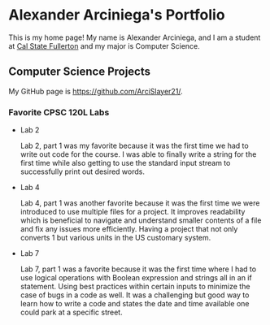# Alexander Arciniega's Portfolio

This is my home page! My name is Alexander Arciniega, and I am a student at [Cal State Fullerton](http://www.fullerton.edu/) and my major is Computer Science.

## Computer Science Projects
		
My GitHub page is https://github.com/ArciSlayer21/.

### Favorite CPSC 120L Labs

* Lab 2

	Lab 2, part 1 was my favorite because it was the first time we had to write out code for the course. I was able to finally write a string for the first time while also getting to use the standard input stream to successfully print out desired words.
 
* Lab 4

	Lab 4, part 1 was another favorite because it was the first time we were introduced to use multiple files for a project. It improves readability which is beneficial to navigate and understand smaller contents of a file and fix any issues more efficiently. Having a project that not only converts 1 but various units in the US customary system.

* Lab 7

	Lab 7, part 1 was a favorite because it was the first time where I had to use logical operations with Boolean expression and strings all in an if statement. Using best practices within certain inputs to minimize the case of bugs in a code as well. It was a challenging but good way to learn how to write a code and states the date and time available one could park at a specific street.
